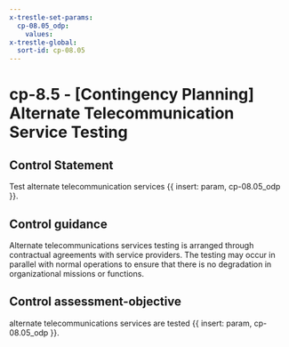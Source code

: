 ```yaml
---
x-trestle-set-params:
  cp-08.05_odp:
    values:
x-trestle-global:
  sort-id: cp-08.05
---
```


# cp-8.5 - \[Contingency Planning\] Alternate Telecommunication Service Testing

## Control Statement

Test alternate telecommunication services {{ insert: param, cp-08.05_odp }}.

## Control guidance

Alternate telecommunications services testing is arranged through contractual agreements with service providers. The testing may occur in parallel with normal operations to ensure that there is no degradation in organizational missions or functions.

## Control assessment-objective

alternate telecommunications services are tested {{ insert: param, cp-08.05_odp }}.

